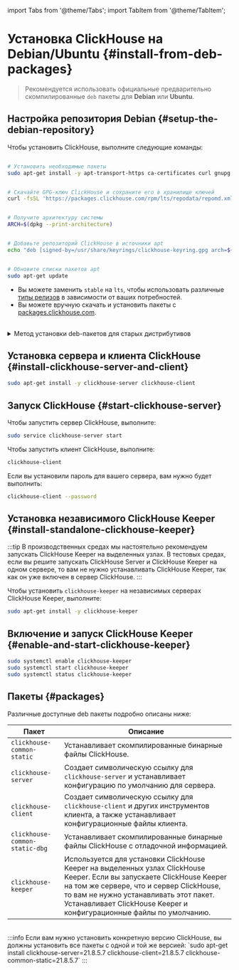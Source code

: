 import Tabs from '@theme/Tabs';
import TabItem from '@theme/TabItem';

# Установка ClickHouse на Debian/Ubuntu {#install-from-deb-packages}

> Рекомендуется использовать официальные предварительно скомпилированные `deb` пакеты для **Debian** или **Ubuntu**.

<VerticalStepper>

## Настройка репозитория Debian {#setup-the-debian-repository}

Чтобы установить ClickHouse, выполните следующие команды:

```bash

# Установить необходимые пакеты
sudo apt-get install -y apt-transport-https ca-certificates curl gnupg


# Скачайте GPG-ключ ClickHouse и сохраните его в хранилище ключей
curl -fsSL 'https://packages.clickhouse.com/rpm/lts/repodata/repomd.xml.key' | sudo gpg --dearmor -o /usr/share/keyrings/clickhouse-keyring.gpg


# Получите архитектуру системы
ARCH=$(dpkg --print-architecture)


# Добавьте репозиторий ClickHouse в источники apt
echo "deb [signed-by=/usr/share/keyrings/clickhouse-keyring.gpg arch=${ARCH}] https://packages.clickhouse.com/deb stable main" | sudo tee /etc/apt/sources.list.d/clickhouse.list


# Обновите списки пакетов apt
sudo apt-get update
```

- Вы можете заменить `stable` на `lts`, чтобы использовать различные [типы релизов](/knowledgebase/production) в зависимости от ваших потребностей.
- Вы можете вручную скачать и установить пакеты с [packages.clickhouse.com](https://packages.clickhouse.com/deb/pool/main/c/).
<br/>
<details>
<summary>Метод установки deb-пакетов для старых дистрибутивов</summary>

```bash

# Установить необходимые пакеты
sudo apt-get install apt-transport-https ca-certificates dirmngr


# Добавьте GPG-ключ ClickHouse для аутентификации пакетов
sudo apt-key adv --keyserver hkp://keyserver.ubuntu.com:80 --recv 8919F6BD2B48D754


# Добавьте репозиторий ClickHouse в источники apt
echo "deb https://packages.clickhouse.com/deb stable main" | sudo tee \
    /etc/apt/sources.list.d/clickhouse.list
    

# Обновите списки пакетов apt
sudo apt-get update


# Установите пакеты сервера и клиента ClickHouse
sudo apt-get install -y clickhouse-server clickhouse-client


# Запустите службу сервера ClickHouse
sudo service clickhouse-server start


# Запустите клиент командной строки ClickHouse
clickhouse-client # или "clickhouse-client --password", если вы установили пароль.
```

</details>

## Установка сервера и клиента ClickHouse {#install-clickhouse-server-and-client}

```bash
sudo apt-get install -y clickhouse-server clickhouse-client
```

## Запуск ClickHouse {#start-clickhouse-server}

Чтобы запустить сервер ClickHouse, выполните:

```bash
sudo service clickhouse-server start
```

Чтобы запустить клиент ClickHouse, выполните:

```bash
clickhouse-client
```

Если вы установили пароль для вашего сервера, вам нужно будет выполнить:

```bash
clickhouse-client --password
```

## Установка независимого ClickHouse Keeper {#install-standalone-clickhouse-keeper}

:::tip
В производственных средах мы настоятельно рекомендуем запускать ClickHouse Keeper на выделенных узлах. В тестовых средах, если вы решите запускать ClickHouse Server и ClickHouse Keeper на одном сервере, 
то вам не нужно устанавливать ClickHouse Keeper, так как он уже включен в сервер ClickHouse.
:::

Чтобы установить `clickhouse-keeper` на независимых серверах ClickHouse Keeper, выполните:

```bash
sudo apt-get install -y clickhouse-keeper
```

## Включение и запуск ClickHouse Keeper {#enable-and-start-clickhouse-keeper}

```bash
sudo systemctl enable clickhouse-keeper
sudo systemctl start clickhouse-keeper
sudo systemctl status clickhouse-keeper
```

</VerticalStepper>

## Пакеты {#packages}

Различные доступные deb пакеты подробно описаны ниже:

| Пакет                          | Описание                                                                                                                                                                                                                                  |
|--------------------------------|------------------------------------------------------------------------------------------------------------------------------------------------------------------------------------------------------------------------------------------|
| `clickhouse-common-static`     | Устанавливает скомпилированные бинарные файлы ClickHouse.                                                                                                                                                                              |
| `clickhouse-server`            | Создает символическую ссылку для `clickhouse-server` и устанавливает конфигурацию по умолчанию для сервера.                                                                                                                                 |
| `clickhouse-client`            | Создает символическую ссылку для `clickhouse-client` и других инструментов клиента, а также устанавливает конфигурационные файлы клиента.                                                                                            |
| `clickhouse-common-static-dbg` | Устанавливает скомпилированные бинарные файлы ClickHouse с отладочной информацией.                                                                                                                                                       |
| `clickhouse-keeper`            | Используется для установки ClickHouse Keeper на выделенных узлах ClickHouse Keeper. Если вы запускаете ClickHouse Keeper на том же сервере, что и сервер ClickHouse, то вам не нужно устанавливать этот пакет. Устанавливает ClickHouse Keeper и конфигурационные файлы по умолчанию. |

<br/>
:::info
Если вам нужно установить конкретную версию ClickHouse, вы должны установить все пакеты с одной и той же версией:
`sudo apt-get install clickhouse-server=21.8.5.7 clickhouse-client=21.8.5.7 clickhouse-common-static=21.8.5.7`
:::

